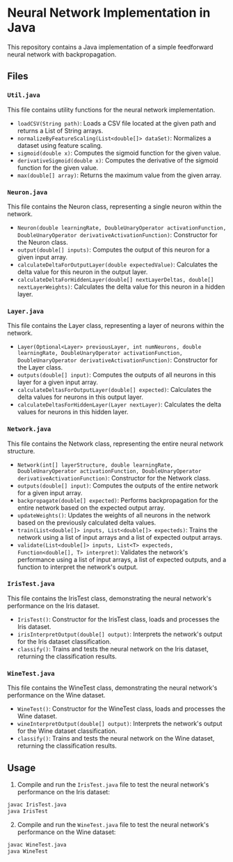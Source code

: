 # Neural Network Implementation in Java

This repository contains a Java implementation of a simple feedforward neural network with backpropagation.

## Files

### `Util.java`

This file contains utility functions for the neural network implementation.

- `loadCSV(String path)`: Loads a CSV file located at the given path and returns a List of String arrays.
- `normalizeByFeatureScaling(List<double[]> dataSet)`: Normalizes a dataset using feature scaling.
- `sigmoid(double x)`: Computes the sigmoid function for the given value.
- `derivativeSigmoid(double x)`: Computes the derivative of the sigmoid function for the given value.
- `max(double[] array)`: Returns the maximum value from the given array.

### `Neuron.java`

This file contains the Neuron class, representing a single neuron within the network.

- `Neuron(double learningRate, DoubleUnaryOperator activationFunction, DoubleUnaryOperator derivativeActivationFunction)`: Constructor for the Neuron class.
- `output(double[] inputs)`: Computes the output of this neuron for a given input array.
- `calculateDeltaForOutputLayer(double expectedValue)`: Calculates the delta value for this neuron in the output layer.
- `calculateDeltaForHiddenLayer(double[] nextLayerDeltas, double[] nextLayerWeights)`: Calculates the delta value for this neuron in a hidden layer.

### `Layer.java`

This file contains the Layer class, representing a layer of neurons within the network.

- `Layer(Optional<Layer> previousLayer, int numNeurons, double learningRate, DoubleUnaryOperator activationFunction, DoubleUnaryOperator derivativeActivationFunction)`: Constructor for the Layer class.
- `outputs(double[] input)`: Computes the outputs of all neurons in this layer for a given input array.
- `calculateDeltasForOutputLayer(double[] expected)`: Calculates the delta values for neurons in this output layer.
- `calculateDeltasForHiddenLayer(Layer nextLayer)`: Calculates the delta values for neurons in this hidden layer.

### `Network.java`

This file contains the Network class, representing the entire neural network structure.

- `Network(int[] layerStructure, double learningRate, DoubleUnaryOperator activationFunction, DoubleUnaryOperator derivativeActivationFunction)`: Constructor for the Network class.
- `outputs(double[] input)`: Computes the outputs of the entire network for a given input array.
- `backpropagate(double[] expected)`: Performs backpropagation for the entire network based on the expected output array.
- `updateWeights()`: Updates the weights of all neurons in the network based on the previously calculated delta values.
- `train(List<double[]> inputs, List<double[]> expecteds)`: Trains the network using a list of input arrays and a list of expected output arrays.
- `validate(List<double[]> inputs, List<T> expecteds, Function<double[], T> interpret)`: Validates the network's performance using a list of input arrays, a list of expected outputs, and a function to interpret the network's output.

### `IrisTest.java`

This file contains the IrisTest class, demonstrating the neural network's performance on the Iris dataset.

- `IrisTest()`: Constructor for the IrisTest class, loads and processes the Iris dataset.
- `irisInterpretOutput(double[] output)`: Interprets the network's output for the Iris dataset classification.
- `classify()`: Trains and tests the neural network on the Iris dataset, returning the classification results.

### `WineTest.java`

This file contains the WineTest class, demonstrating the neural network's performance on the Wine dataset.

- `WineTest()`: Constructor for the WineTest class, loads and processes the Wine dataset.
- `wineInterpretOutput(double[] output)`: Interprets the network's output for the Wine dataset classification.
- `classify()`: Trains and tests the neural network on the Wine dataset, returning the classification results.

## Usage

1. Compile and run the `IrisTest.java` file to test the neural network's performance on the Iris dataset:

```bash
javac IrisTest.java
java IrisTest
```

2. Compile and run the `WineTest.java` file to test the neural network's performance on the Wine dataset:

```bash
javac WineTest.java
java WineTest
```
